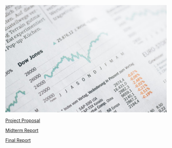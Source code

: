 ![Image](images/stonks.jpeg)

[Project Proposal](/stock-market-predictions/pages/proposal)

[Midterm Report](/stock-market-predictions/pages/midterm_report)

[Final Report](/stock-market-predictions/pages/final_report)